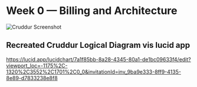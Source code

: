 # Week 0 — Billing and Architecture

![Cruddur Screenshot](_docs/assets/cruddur_logical_diagram.jpg)

## Recreated Cruddur Logical Diagram vis lucid app


https://lucid.app/lucidchart/7a1f85bb-8a28-4345-80a1-de1bc09633f4/edit?viewport_loc=-1175%2C-1320%2C3552%2C1701%2C0_0&invitationId=inv_9ba9e333-8ff9-4135-8e89-d7833238e8f8
